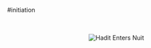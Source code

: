 #initiation
<div align="center">
<br><br>
<img src="theLodge.svg" alt="Hadit Enters Nuit">
<br>
</div>

